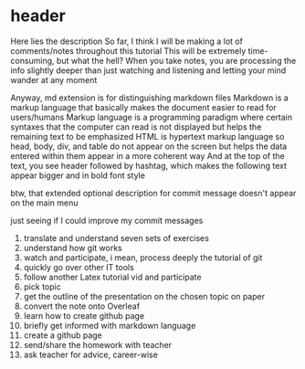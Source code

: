 # header

Here lies the description
So far, I think I will be making a lot of comments/notes throughout this tutorial
This will be extremely time-consuming, but what the hell?
When you take notes, you are processing the info slightly deeper than just watching and listening and letting your mind wander at any moment

Anyway, md extension is for distinguishing markdown files
Markdown is a markup language that basically makes the document easier to read for users/humans
Markup language is a programming paradigm where certain syntaxes that the computer can read is not displayed but helps the remaining text to be emphasized
HTML is hypertext markup language so head, body, div, and table do not appear on the screen but helps the data entered within them appear in a more coherent way
And at the top of the text, you see header followed by hashtag, which makes the following text appear bigger and in bold font style

btw, that extended optional description for commit message doesn't appear on the main menu

just seeing if I could improve my commit messages


1. translate and understand seven sets of exercises
2. understand how git works
3. watch and participate, i mean, process deeply the tutorial of git
4. quickly go over other IT tools
5. follow another Latex tutorial vid and participate
6. pick topic
7. get the outline of the presentation on the chosen topic on paper
8. convert the note onto Overleaf
9. learn how to create github page
10. briefly get informed with markdown language
11. create a github page
12. send/share the homework with teacher
13. ask teacher for advice, career-wise
